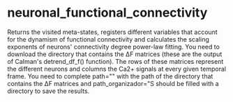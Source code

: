 # neuronal_functional_connectivity
Returns the visited meta-states, registers different variables that account for the dynamism of functional connectivity and calculates the scaling exponents of 
neurons' connectivity degree power-law fitting.
You need to download the directory that contains the ΔF matrices (these are the output of CaIman's detrend_df_f() function). 
The rows of these matrices represent the different neurons and columns the Ca2+ signals at every given temporal frame. 
You need to complete path="" with the path of the directory that contains the  ΔF matrices and  path_organizador="S should be filled with a directory 
to save the results.
